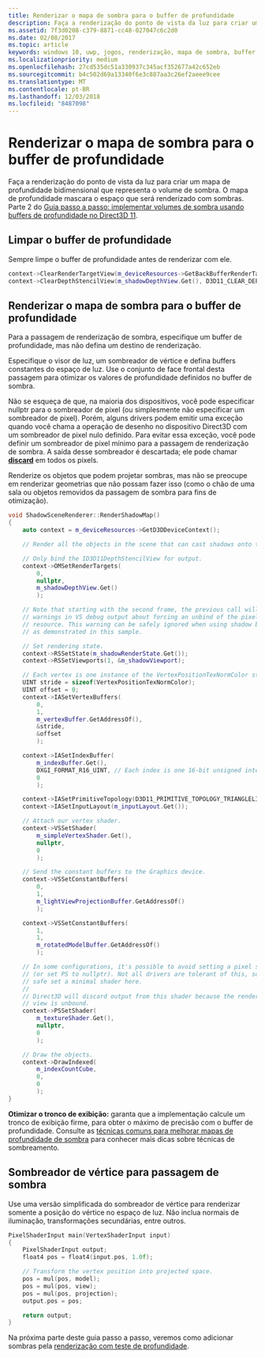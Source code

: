 ```yaml
---
title: Renderizar o mapa de sombra para o buffer de profundidade
description: Faça a renderização do ponto de vista da luz para criar um mapa de profundidade bidimensional que representa o volume de sombra.
ms.assetid: 7f3d0208-c379-8871-cc48-027047c6c2d0
ms.date: 02/08/2017
ms.topic: article
keywords: windows 10, uwp, jogos, renderização, mapa de sombra, buffer de profundidade, direct3d
ms.localizationpriority: medium
ms.openlocfilehash: 27cd535dc51a330937c345acf352677a42c652eb
ms.sourcegitcommit: b4c502d69a13340f6e3c887aa3c26ef2aeee9cee
ms.translationtype: MT
ms.contentlocale: pt-BR
ms.lasthandoff: 12/03/2018
ms.locfileid: "8487098"
---
```

# <a name="render-the-shadow-map-to-the-depth-buffer"></a>Renderizar o mapa de sombra para o buffer de profundidade




Faça a renderização do ponto de vista da luz para criar um mapa de profundidade bidimensional que representa o volume de sombra. O mapa de profundidade mascara o espaço que será renderizado com sombras. Parte 2 do [Guia passo a passo: implementar volumes de sombra usando buffers de profundidade no Direct3D 11](implementing-depth-buffers-for-shadow-mapping.md).

## <a name="clear-the-depth-buffer"></a>Limpar o buffer de profundidade


Sempre limpe o buffer de profundidade antes de renderizar com ele.

```cpp
context->ClearRenderTargetView(m_deviceResources->GetBackBufferRenderTargetView(), DirectX::Colors::CornflowerBlue);
context->ClearDepthStencilView(m_shadowDepthView.Get(), D3D11_CLEAR_DEPTH | D3D11_CLEAR_STENCIL, 1.0f, 0);
```

## <a name="render-the-shadow-map-to-the-depth-buffer"></a>Renderizar o mapa de sombra para o buffer de profundidade


Para a passagem de renderização de sombra, especifique um buffer de profundidade, mas não defina um destino de renderização.

Especifique o visor de luz, um sombreador de vértice e defina buffers constantes do espaço de luz. Use o conjunto de face frontal desta passagem para otimizar os valores de profundidade definidos no buffer de sombra.

Não se esqueça de que, na maioria dos dispositivos, você pode especificar nullptr para o sombreador de pixel (ou simplesmente não especificar um sombreador de pixel). Porém, alguns drivers podem emitir uma exceção quando você chama a operação de desenho no dispositivo Direct3D com um sombreador de pixel nulo definido. Para evitar essa exceção, você pode definir um sombreador de pixel mínimo para a passagem de renderização de sombra. A saída desse sombreador é descartada; ele pode chamar [**discard**](https://msdn.microsoft.com/library/windows/desktop/bb943995) em todos os pixels.

Renderize os objetos que podem projetar sombras, mas não se preocupe em renderizar geometrias que não possam fazer isso (como o chão de uma sala ou objetos removidos da passagem de sombra para fins de otimização).

```cpp
void ShadowSceneRenderer::RenderShadowMap()
{
    auto context = m_deviceResources->GetD3DDeviceContext();

    // Render all the objects in the scene that can cast shadows onto themselves or onto other objects.

    // Only bind the ID3D11DepthStencilView for output.
    context->OMSetRenderTargets(
        0,
        nullptr,
        m_shadowDepthView.Get()
        );

    // Note that starting with the second frame, the previous call will display
    // warnings in VS debug output about forcing an unbind of the pixel shader
    // resource. This warning can be safely ignored when using shadow buffers
    // as demonstrated in this sample.

    // Set rendering state.
    context->RSSetState(m_shadowRenderState.Get());
    context->RSSetViewports(1, &m_shadowViewport);

    // Each vertex is one instance of the VertexPositionTexNormColor struct.
    UINT stride = sizeof(VertexPositionTexNormColor);
    UINT offset = 0;
    context->IASetVertexBuffers(
        0,
        1,
        m_vertexBuffer.GetAddressOf(),
        &stride,
        &offset
        );

    context->IASetIndexBuffer(
        m_indexBuffer.Get(),
        DXGI_FORMAT_R16_UINT, // Each index is one 16-bit unsigned integer (short).
        0
        );

    context->IASetPrimitiveTopology(D3D11_PRIMITIVE_TOPOLOGY_TRIANGLELIST);
    context->IASetInputLayout(m_inputLayout.Get());

    // Attach our vertex shader.
    context->VSSetShader(
        m_simpleVertexShader.Get(),
        nullptr,
        0
        );

    // Send the constant buffers to the Graphics device.
    context->VSSetConstantBuffers(
        0,
        1,
        m_lightViewProjectionBuffer.GetAddressOf()
        );

    context->VSSetConstantBuffers(
        1,
        1,
        m_rotatedModelBuffer.GetAddressOf()
        );

    // In some configurations, it's possible to avoid setting a pixel shader
    // (or set PS to nullptr). Not all drivers are tolerant of this, so to be
    // safe set a minimal shader here.
    //
    // Direct3D will discard output from this shader because the render target
    // view is unbound.
    context->PSSetShader(
        m_textureShader.Get(),
        nullptr,
        0
        );

    // Draw the objects.
    context->DrawIndexed(
        m_indexCountCube,
        0,
        0
        );
}
```

**Otimizar o tronco de exibição:** garanta que a implementação calcule um tronco de exibição firme, para obter o máximo de precisão com o buffer de profundidade. Consulte as [técnicas comuns para melhorar mapas de profundidade de sombra](https://msdn.microsoft.com/library/windows/desktop/ee416324) para conhecer mais dicas sobre técnicas de sombreamento.

## <a name="vertex-shader-for-shadow-pass"></a>Sombreador de vértice para passagem de sombra


Use uma versão simplificada do sombreador de vértice para renderizar somente a posição do vértice no espaço de luz. Não inclua normais de iluminação, transformações secundárias, entre outros.

```cpp
PixelShaderInput main(VertexShaderInput input)
{
    PixelShaderInput output;
    float4 pos = float4(input.pos, 1.0f);

    // Transform the vertex position into projected space.
    pos = mul(pos, model);
    pos = mul(pos, view);
    pos = mul(pos, projection);
    output.pos = pos;

    return output;
}
```

Na próxima parte deste guia passo a passo, veremos como adicionar sombras pela [renderização com teste de profundidade](render-the-scene-with-depth-testing.md).

 

 




